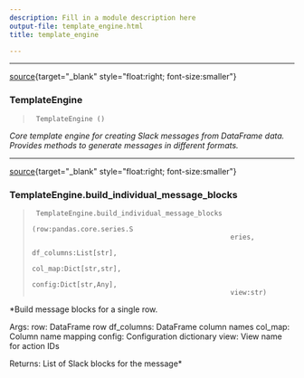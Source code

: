 ```yaml
---
description: Fill in a module description here
output-file: template_engine.html
title: template_engine

---
```




<!-- WARNING: THIS FILE WAS AUTOGENERATED! DO NOT EDIT! -->

---

[source](https://github.com/Datatistics/tk_slack/blob/main/tk_slack/template_engine.py#L19){target="_blank" style="float:right; font-size:smaller"}

### TemplateEngine

>      TemplateEngine ()

*Core template engine for creating Slack messages from DataFrame data.
Provides methods to generate messages in different formats.*


---

[source](https://github.com/Datatistics/tk_slack/blob/main/tk_slack/template_engine.py#L153){target="_blank" style="float:right; font-size:smaller"}

### TemplateEngine.build_individual_message_blocks

>      TemplateEngine.build_individual_message_blocks
>                                                      (row:pandas.core.series.S
>                                                      eries,
>                                                      df_columns:List[str],
>                                                      col_map:Dict[str,str],
>                                                      config:Dict[str,Any],
>                                                      view:str)

*Build message blocks for a single row.

Args:
    row: DataFrame row
    df_columns: DataFrame column names
    col_map: Column name mapping
    config: Configuration dictionary
    view: View name for action IDs

Returns:
    List of Slack blocks for the message*


